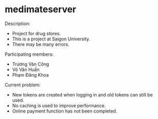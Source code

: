 # medimateserver

Description:</br>
+ Project for drug stores.</br>
+ This is a project at Saigon University.</br>
+ There may be many errors.</br>

Participating members:</br>
+ Trương Văn Công </br>
+ Võ Văn Huấn </br>
+ Phạm Đăng Khoa </br>

Current problem:</br>
+ New tokens are created when logging in and old tokens can still be used.</br>
+ No caching is used to improve performance.</br>
+ Online payment function has not been completed.</br>

